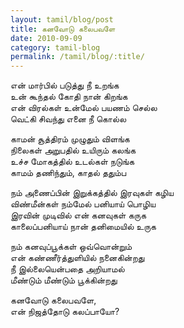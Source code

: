 ```yaml
---
layout: tamil/blog/post
title: கனவோடு கலைபவளே
date: 2010-09-09
category: tamil-blog
permalink: /tamil/blog/:title/
---
```


என் மார்பில் படுத்து நீ உறங்க <br/>
உன் கூந்தல் கோதி நான் கிறங்க <br/>
என் விரல்கள் உன்மேல் பயணம் செல்ல <br/>
வெட்கி சிவந்து எனை நீ கொல்ல

காமன் சூத்திரம் முழுதும் விளங்க <br/>
நிலைகள் அறுபதில் உயிரும் கலங்க <br/>
உச்ச மோகத்தில் உடல்கள் நடுங்க <br/>
காமம் தணிந்தும், காதல் ததும்ப

நம் அணைப்பின் இறுக்கத்தில் இரவுகள் கழிய <br/>
விண்மீன்கள் நம்மேல் பனியாய் பொழிய <br/>
இரவின் முடிவில் என் கனவுகள் கருக <br/>
காலைப்பனியாய் நான் தனிமையில் உருக

நம் கனவுப்பூக்கள் ஒவ்வொன்றும் <br/>
என் கண்ணீர்த்துளியில் நனைகின்றது <br/>
நீ இல்லையென்பதை அறியாமல் <br/>
மீண்டும் மீண்டும் பூக்கின்றது

கனவோடு கலைபவளே, <br/>
என் நிஜத்தோடு கலப்பாயோ?
